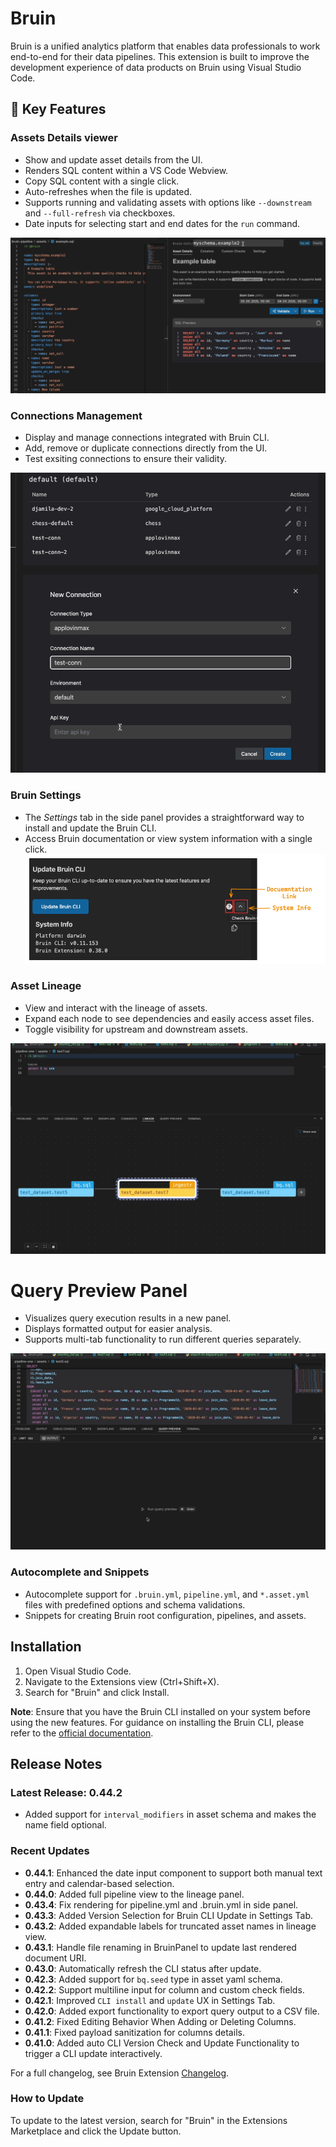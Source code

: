 # Bruin

Bruin is a unified analytics platform that enables data professionals to work end-to-end for their data pipelines. This extension is built to improve the development experience of data products on Bruin using Visual Studio Code.

## 🚀 Key Features

### Assets Details viewer
- Show and update asset details from the UI.
- Renders SQL content within a VS Code Webview.
- Copy SQL content with a single click.
- Auto-refreshes when the file is updated.
- Supports running and validating assets with options like `--downstream` and `--full-refresh` via checkboxes.
- Date inputs for selecting start and end dates for the `run` command.


![GIF of Asset Details Panel](https://github.com/bruin-data/bruin-vscode/blob/main/screenshots/asset-details-tab-new.gif?raw=true)

### Connections Management
- Display and manage connections integrated with Bruin CLI.
- Add, remove or duplicate connections directly from the UI.
- Test exsiting connections to ensure their validity.

![GIF of Connection Manager](https://github.com/bruin-data/bruin-vscode/blob/main/screenshots/manage-connections.gif?raw=true)

### Bruin Settings
- The *Settings* tab in the side panel provides a straightforward way to install and update the Bruin CLI.
- Access Bruin documentation or view system information with a single click.
![Screenshot of Settings Tab](https://github.com/bruin-data/bruin-vscode/blob/main/screenshots/bruin-settings.png?raw=true)

### Asset Lineage
- View and interact with the lineage of assets.
- Expand each node to see dependencies and easily access asset files.
- Toggle visibility for upstream and downstream assets.

![GIF of Lineage Panel](https://github.com/bruin-data/bruin-vscode/blob/main/screenshots/lineage-panel-with-options.gif?raw=true)

# Query Preview Panel
- Visualizes query execution results in a new panel.
- Displays formatted output for easier analysis.
- Supports multi-tab functionality to run different queries separately.

![GIF of Lineage Panel](https://github.com/bruin-data/bruin-vscode/blob/main/screenshots/query-preview-options.gif?raw=true)

### Autocomplete and Snippets
- Autocomplete support for `.bruin.yml`, `pipeline.yml`, and `*.asset.yml` files with predefined options and schema validations.
- Snippets for creating Bruin root configuration, pipelines, and assets.

## Installation

1. Open Visual Studio Code.
2. Navigate to the Extensions view (Ctrl+Shift+X).
3. Search for "Bruin" and click Install.

**Note**: Ensure that you have the Bruin CLI installed on your system before using the new features. For guidance on installing the Bruin CLI, please refer to the [official documentation](https://github.com/bruin-data/bruin).


## Release Notes
### Latest Release: 0.44.2
- Added support for `interval_modifiers` in asset schema and makes the name field optional.

### Recent Updates
- **0.44.1**: Enhanced the date input component to support both manual text entry and calendar-based selection.
- **0.44.0**: Added full pipeline view to the lineage panel.
- **0.43.4**: Fix rendering for pipeline.yml and .bruin.yml in side panel.
- **0.43.3**: Added Version Selection for Bruin CLI Update in Settings Tab.
- **0.43.2**: Added expandable labels for truncated asset names in lineage view.
- **0.43.1**: Handle file renaming in BruinPanel to update last rendered document URI.
- **0.43.0**: Automatically refresh the CLI status after update.
- **0.42.3**: Added support for `bq.seed` type in asset yaml schema.
- **0.42.2**: Support multiline input for column and custom check fields.
- **0.42.1**: Improved `CLI install` and `update` UX in Settings Tab.
- **0.42.0**: Added export functionality to export query output to a CSV file.
- **0.41.2**: Fixed Editing Behavior When Adding or Deleting Columns.
- **0.41.1**: Fixed payload sanitization for columns details.
- **0.41.0**: Added auto CLI Version Check and Update Functionality to trigger a CLI update interactively.

For a full changelog, see Bruin Extension [Changelog](https://marketplace.visualstudio.com/items/bruin.bruin/changelog).


### How to Update

To update to the latest version, search for "Bruin" in the Extensions Marketplace and click the Update button.
